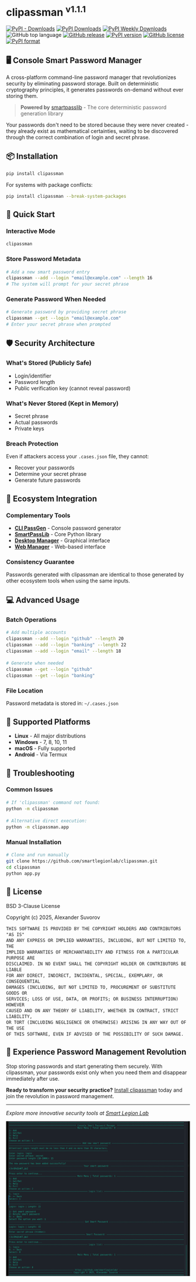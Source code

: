 # clipassman <sup>v1.1.1</sup>

[![PyPI - Downloads](https://img.shields.io/pypi/dm/clipassman?label=pypi%20downloads)](https://pypi.org/project/clipassman/)
[![PyPI Downloads](https://static.pepy.tech/badge/clipassman)](https://pepy.tech/projects/clipassman)
[![PyPI Weekly Downloads](https://static.pepy.tech/badge/clipassman/week)](https://pepy.tech/projects/clipassman)
![GitHub top language](https://img.shields.io/github/languages/top/smartlegionlab/clipassman)
[![GitHub release](https://img.shields.io/github/v/release/smartlegionlab/clipassman)](https://github.com/smartlegionlab/clipassman/)
[![PyPI version](https://img.shields.io/pypi/v/clipassman)](https://pypi.org/project/clipassman)
[![GitHub license](https://img.shields.io/github/license/smartlegionlab/clipassman)](https://github.com/smartlegionlab/clipassman/blob/master/LICENSE)
[![PyPI format](https://img.shields.io/pypi/format/clipassman)](https://pypi.org/project/clipassman)

## 🖥️ Console Smart Password Manager

A cross-platform command-line password manager that revolutionizes security by eliminating password storage. Built on deterministic cryptography principles, it generates passwords on-demand without ever storing them.

> **Powered by** [smartpasslib](https://github.com/smartlegionlab/smartpasslib) - The core deterministic password generation library

Your passwords don't need to be stored because they were never created - they already exist as mathematical certainties, waiting to be discovered through the correct combination of login and secret phrase.

## 📦 Installation

```bash
pip install clipassman
```

For systems with package conflicts:
```bash
pip install clipassman --break-system-packages
```

## 🚀 Quick Start

### Interactive Mode
```bash
clipassman
```

### Store Password Metadata
```bash
# Add a new smart password entry
clipassman --add --login "email@example.com" --length 16
# The system will prompt for your secret phrase
```

### Generate Password When Needed
```bash
# Generate password by providing secret phrase
clipassman --get --login "email@example.com"
# Enter your secret phrase when prompted
```

## 🛡️ Security Architecture

### What's Stored (Publicly Safe)
- Login/identifier
- Password length
- Public verification key (cannot reveal password)

### What's Never Stored (Kept in Memory)
- Secret phrase
- Actual passwords
- Private keys

### Breach Protection
Even if attackers access your `.cases.json` file, they cannot:
- Recover your passwords
- Determine your secret phrase
- Generate future passwords

## 🔄 Ecosystem Integration

### Complementary Tools
- [**CLI PassGen**](https://github.com/smartlegionlab/clipassgen/) - Console password generator
- [**SmartPassLib**](https://github.com/smartlegionlab/smartpasslib/) - Core Python library
- [**Desktop Manager**](https://github.com/smartlegionlab/smart-password-manager-desktop) - Graphical interface
- [**Web Manager**](https://github.com/smartlegionlab/smart-password-manager) - Web-based interface

### Consistency Guarantee
Passwords generated with clipassman are identical to those generated by other ecosystem tools when using the same inputs.

## 💻 Advanced Usage

### Batch Operations
```bash
# Add multiple accounts
clipassman --add --login "github" --length 20
clipassman --add --login "banking" --length 22
clipassman --add --login "email" --length 18

# Generate when needed
clipassman --get --login "github"
clipassman --get --login "banking"
```

### File Location
Password metadata is stored in: `~/.cases.json`

## 🤝 Supported Platforms

- **Linux** - All major distributions
- **Windows** - 7, 8, 10, 11
- **macOS** - Fully supported
- **Android** - Via Termux

## 🐛 Troubleshooting

### Common Issues
```bash
# If 'clipassman' command not found:
python -m clipassman

# Alternative direct execution:
python -m clipassman.app
```

### Manual Installation
```bash
# Clone and run manually
git clone https://github.com/smartlegionlab/clipassman.git
cd clipassman
python app.py
```

## 📜 License

BSD 3-Clause License

Copyright (c) 2025, Alexander Suvorov

```
THIS SOFTWARE IS PROVIDED BY THE COPYRIGHT HOLDERS AND CONTRIBUTORS "AS IS"
AND ANY EXPRESS OR IMPLIED WARRANTIES, INCLUDING, BUT NOT LIMITED TO, THE
IMPLIED WARRANTIES OF MERCHANTABILITY AND FITNESS FOR A PARTICULAR PURPOSE ARE
DISCLAIMED. IN NO EVENT SHALL THE COPYRIGHT HOLDER OR CONTRIBUTORS BE LIABLE
FOR ANY DIRECT, INDIRECT, INCIDENTAL, SPECIAL, EXEMPLARY, OR CONSEQUENTIAL
DAMAGES (INCLUDING, BUT NOT LIMITED TO, PROCUREMENT OF SUBSTITUTE GOODS OR
SERVICES; LOSS OF USE, DATA, OR PROFITS; OR BUSINESS INTERRUPTION) HOWEVER
CAUSED AND ON ANY THEORY OF LIABILITY, WHETHER IN CONTRACT, STRICT LIABILITY,
OR TORT (INCLUDING NEGLIGENCE OR OTHERWISE) ARISING IN ANY WAY OUT OF THE USE
OF THIS SOFTWARE, EVEN IF ADVISED OF THE POSSIBILITY OF SUCH DAMAGE.
```

## 🌟 Experience Password Management Revolution

Stop storing passwords and start generating them securely. With clipassman, your passwords exist only when you need them and disappear immediately after use.

**Ready to transform your security practice?** [Install clipassman](https://pypi.org/project/clipassman/) today and join the revolution in password management.

---

*Explore more innovative security tools at [Smart Legion Lab](https://github.com/smartlegionlab)*

![CLI Interface](https://github.com/smartlegionlab/clipassman/raw/master/data/images/clipassman.png)
